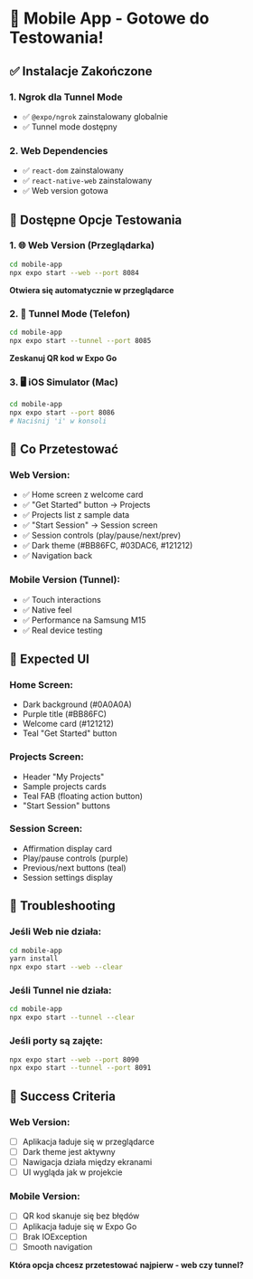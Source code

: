 # 🎉 Mobile App - Gotowe do Testowania!

## ✅ Instalacje Zakończone

### 1. Ngrok dla Tunnel Mode
- ✅ `@expo/ngrok` zainstalowany globalnie
- ✅ Tunnel mode dostępny

### 2. Web Dependencies  
- ✅ `react-dom` zainstalowany
- ✅ `react-native-web` zainstalowany
- ✅ Web version gotowa

## 🚀 Dostępne Opcje Testowania

### 1. 🌐 Web Version (Przeglądarka)
```bash
cd mobile-app
npx expo start --web --port 8084
```
**Otwiera się automatycznie w przeglądarce**

### 2. 📱 Tunnel Mode (Telefon)
```bash
cd mobile-app  
npx expo start --tunnel --port 8085
```
**Zeskanuj QR kod w Expo Go**

### 3. 🖥️ iOS Simulator (Mac)
```bash
cd mobile-app
npx expo start --port 8086
# Naciśnij 'i' w konsoli
```

## 📱 Co Przetestować

### Web Version:
- ✅ Home screen z welcome card
- ✅ "Get Started" button → Projects
- ✅ Projects list z sample data
- ✅ "Start Session" → Session screen
- ✅ Session controls (play/pause/next/prev)
- ✅ Dark theme (#BB86FC, #03DAC6, #121212)
- ✅ Navigation back

### Mobile Version (Tunnel):
- ✅ Touch interactions
- ✅ Native feel
- ✅ Performance na Samsung M15
- ✅ Real device testing

## 🎨 Expected UI

### Home Screen:
- Dark background (#0A0A0A)
- Purple title (#BB86FC)
- Welcome card (#121212)
- Teal "Get Started" button

### Projects Screen:
- Header "My Projects"
- Sample projects cards
- Teal FAB (floating action button)
- "Start Session" buttons

### Session Screen:
- Affirmation display card
- Play/pause controls (purple)
- Previous/next buttons (teal)
- Session settings display

## 🔧 Troubleshooting

### Jeśli Web nie działa:
```bash
cd mobile-app
yarn install
npx expo start --web --clear
```

### Jeśli Tunnel nie działa:
```bash
cd mobile-app
npx expo start --tunnel --clear
```

### Jeśli porty są zajęte:
```bash
npx expo start --web --port 8090
npx expo start --tunnel --port 8091
```

## 🎯 Success Criteria

### Web Version:
- [ ] Aplikacja ładuje się w przeglądarce
- [ ] Dark theme jest aktywny
- [ ] Nawigacja działa między ekranami
- [ ] UI wygląda jak w projekcie

### Mobile Version:
- [ ] QR kod skanuje się bez błędów
- [ ] Aplikacja ładuje się w Expo Go
- [ ] Brak IOException
- [ ] Smooth navigation

**Która opcja chcesz przetestować najpierw - web czy tunnel?**